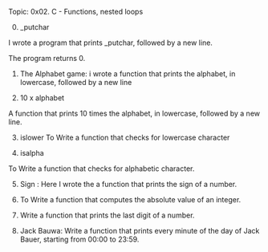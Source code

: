 Topic: 0x02. C - Functions, nested loops

0. _putchar

I wrote a program that prints _putchar, followed by a new line.

The program returns 0.


1. The Alphabet game: i wrote a function that prints the alphabet, in lowercase, followed by a new line

2. 10 x alphabet

A function that prints 10 times the alphabet, in lowercase, followed by a new line.

3. islower
To Write a function that checks for lowercase character

4. isalpha

To Write a function that checks for alphabetic character.

5. Sign : Here I wrote the a function that prints the sign of a number.

6. To Write a function that computes the absolute value of an integer.

7. Write a function that prints the last digit of a number.

8. Jack Bauwa: Write a function that prints every minute of the day of Jack Bauer, starting from 00:00 to 23:59.


